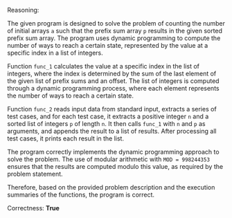 Reasoning: 

The given program is designed to solve the problem of counting the number of initial arrays `a` such that the prefix sum array `p` results in the given sorted prefix sum array. The program uses dynamic programming to compute the number of ways to reach a certain state, represented by the value at a specific index in a list of integers.

Function `func_1` calculates the value at a specific index in the list of integers, where the index is determined by the sum of the last element of the given list of prefix sums and an offset. The list of integers is computed through a dynamic programming process, where each element represents the number of ways to reach a certain state.

Function `func_2` reads input data from standard input, extracts a series of test cases, and for each test case, it extracts a positive integer `n` and a sorted list of integers `p` of length `n`. It then calls `func_1` with `n` and `p` as arguments, and appends the result to a list of results. After processing all test cases, it prints each result in the list.

The program correctly implements the dynamic programming approach to solve the problem. The use of modular arithmetic with `MOD = 998244353` ensures that the results are computed modulo this value, as required by the problem statement.

Therefore, based on the provided problem description and the execution summaries of the functions, the program is correct.

Correctness: **True**